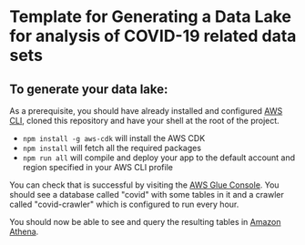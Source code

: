 # Template for Generating a Data Lake for analysis of COVID-19 related data sets


## To generate your data lake:

As a prerequisite, you should have already installed and configured [AWS CLI](https://docs.aws.amazon.com/cli/latest/userguide/cli-chap-install.html), cloned this repository and have your shell at the root of the project.


 * `npm install -g aws-cdk` will install the AWS CDK
 * `npm install` will fetch all the required packages
 * `npm run all`   will compile and deploy your app to the default account and region specified in your AWS CLI profile

 You can check that is successful by visiting the [AWS Glue Console](https://console.aws.amazon.com/glue/home).  You should see a database called "covid" with some tables in it and a crawler called "covid-crawler" which is configured to run every hour.  

You should now be able to see and query the resulting tables in [Amazon Athena](https://console.aws.amazon.com/athena/home).